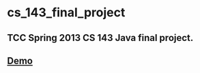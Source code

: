 # cs_143_final_project

## TCC Spring 2013 CS 143 Java final project.

## [Demo](http://memorygam3.appspot.com)
